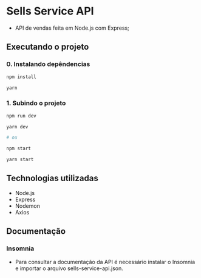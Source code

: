 # Sells Service API

- API de vendas feita em Node.js com Express;

## Executando o projeto

### 0. Instalando depêndencias

```sh
npm install

yarn
```

### 1. Subindo o projeto

```sh
npm run dev

yarn dev

# ou

npm start

yarn start
```

## Technologias utilizadas

- Node.js
- Express
- Nodemon
- Axios

## Documentação

### Insomnia

- Para consultar a documentação da API é necessário instalar o Insomnia e importar o arquivo sells-service-api.json.
